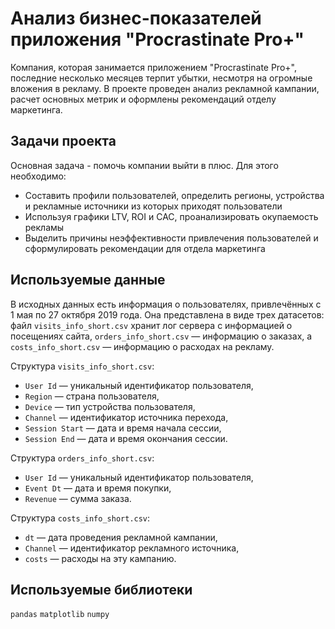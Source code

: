 # Анализ бизнес-показателей приложения "Procrastinate Pro+"

Компания, которая занимается приложением "Procrastinate Pro+", последние несколько месяцев терпит убытки, несмотря на огромные вложения в рекламу. В проекте проведен анализ рекламной кампании, расчет основных метрик и оформлены рекомендаций отделу маркетинга.

## Задачи проекта
Основная задача - помочь компании выйти в плюс. Для этого необходимо:
- Составить профили пользователей, определить регионы, устройства и рекламные источники из которых приходят пользователи
- Используя графики LTV, ROI и CAC, проанализировать окупаемость рекламы
- Выделить причины неэффективности привлечения пользователей и сформулировать рекомендации для отдела маркетинга

## Используемые данные 

В исходных данных есть информация о пользователях, привлечённых с 1 мая по 27 октября 2019 года. Она представлена в виде трех датасетов: файл `visits_info_short.csv` хранит лог сервера с информацией о посещениях сайта, `orders_info_short.csv` — информацию о заказах, а `costs_info_short.csv` — информацию о расходах на рекламу.

Структура `visits_info_short.csv`:
- `User Id` — уникальный идентификатор пользователя,
- `Region` — страна пользователя,
- `Device` — тип устройства пользователя,
- `Channel` — идентификатор источника перехода,
- `Session Start` — дата и время начала сессии,
- `Session End` — дата и время окончания сессии.

Структура `orders_info_short.csv`:
- `User Id` — уникальный идентификатор пользователя,
- `Event Dt` — дата и время покупки,
- `Revenue` — сумма заказа.

Структура `costs_info_short.csv`:
- `dt` — дата проведения рекламной кампании,
- `Channel` — идентификатор рекламного источника,
- `costs` — расходы на эту кампанию.


## Используемые библиотеки
`pandas` `matplotlib` `numpy`

